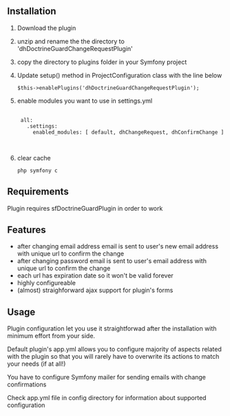 Installation
------------

1. Download the plugin
2. unzip and rename the the directory to 'dhDoctrineGuardChangeRequestPlugin'
3. copy the directory to plugins folder in your Symfony project
4. Update setup() method in ProjectConfiguration class with the line below

    <pre><code>$this->enablePlugins('dhDoctrineGuardChangeRequestPlugin');</code></pre>

5. enable modules you want to use in settings.yml

    <pre>
    <code>
    all:
      .settings:
        enabled_modules: [ default, dhChangeRequest, dhConfirmChange ]
    </code>
    </pre>

6. clear cache

    <pre><code>php symfony c</code></pre>

Requirements
---------------
Plugin requires sfDoctrineGuardPlugin in order to work

Features
----------------
- after changing email address email is sent to user's new email address with unique url to confirm the change 
- after changing password email is sent to user's email address with unique url to confirm the change
- each url has expiration date so it won't be valid forever
- highly configureable
- (almost) straighforward ajax support for plugin's forms

Usage
----------
Plugin configuration let you use it straightforwad after the installation with minimum effort from your side.

Default plugin's app.yml allows you to configure majority of aspects related with the plugin
so that you will rarely have to overwrite its actions to match your needs (if at all!)

You have to configure Symfony mailer for sending emails with change confirmations

Check app.yml file in config directory for information about supported configuration